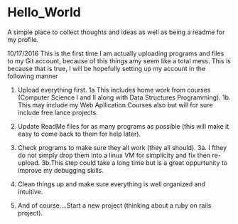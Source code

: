 # Hello_World
A simple place to collect thoughts and ideas as well as being a readme for my profile.

10/17/2016
This is the first time I am actually uploading programs and files to my Git account, because of this things amy seem like a 
total mess. This is because that is true, I will be hopefully setting up my account in the following manner
  
  1. Upload everything first.
      1a This includes home work from courses (Computer Science I and II along with Data Structures Programming).
      1b. This may include my Web Apllication Courses also but will for sure include free lance projects.
  
  2. Update ReadMe files for as many programs as possible (this will make it easy to come back to them for help later).
  
  3. Check programs to make sure they all work (they all should).
      3a. I fthey do not simply drop them into a linux VM for simplicity and fix then re-upload.
      3b.This step could take a long time but is a great oppurtunity to improve my debugging skills.
  
  4. Clean things up and make sure everything is well organized and intuitive.
  
  5. And of course....Start a new project (thinking about a ruby on rails project).
